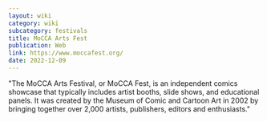 ```yaml
---
layout: wiki
category: wiki
subcategory: festivals
title: MoCCA Arts Fest
publication: Web
link: https://www.moccafest.org/
date: 2022-12-09
---
```


"The MoCCA Arts Festival, or MoCCA Fest, is an independent comics showcase that typically includes artist booths, slide shows, and educational panels. It was created by the Museum of Comic and Cartoon Art in 2002 by bringing together over 2,000 artists, publishers, editors and enthusiasts."
